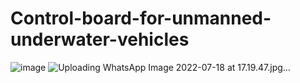 # Control-board-for-unmanned-underwater-vehicles

![image](https://github.com/Halilackgz/Control-board-for-unmanned-underwater-vehicles/assets/71661261/27c76b7b-edbc-47d5-96dc-3ef842d85217)
![Uploading WhatsApp Image 2022-07-18 at 17.19.47.jpg…]()
